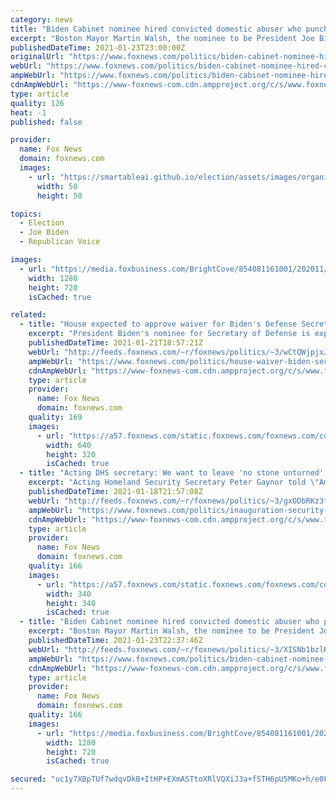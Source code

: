 ```yaml
---
category: news
title: "Biden Cabinet nominee hired convicted domestic abuser who punched woman for refusing sex"
excerpt: "Boston Mayor Martin Walsh, the nominee to be President Joe Biden's Labor Secretary, briefly hired former Massachusetts state representative Carlos Henriquez to be a special assistant in 2018, despite Henriquez's conviction years earlier for assaulting a woman who refused to have sex with him."
publishedDateTime: 2021-01-23T23:00:00Z
originalUrl: "https://www.foxnews.com/politics/biden-cabinet-nominee-hired-convicted-domestic-abuser-who-punched-woman-for-refusing-sex"
webUrl: "https://www.foxnews.com/politics/biden-cabinet-nominee-hired-convicted-domestic-abuser-who-punched-woman-for-refusing-sex"
ampWebUrl: "https://www.foxnews.com/politics/biden-cabinet-nominee-hired-convicted-domestic-abuser-who-punched-woman-for-refusing-sex.amp"
cdnAmpWebUrl: "https://www-foxnews-com.cdn.ampproject.org/c/s/www.foxnews.com/politics/biden-cabinet-nominee-hired-convicted-domestic-abuser-who-punched-woman-for-refusing-sex.amp"
type: article
quality: 126
heat: -1
published: false

provider:
  name: Fox News
  domain: foxnews.com
  images:
    - url: "https://smartableai.github.io/election/assets/images/organizations/foxnews.com-50x50.jpg"
      width: 50
      height: 50

topics:
  - Election
  - Joe Biden
  - Republican Voice

images:
  - url: "https://media.foxbusiness.com/BrightCove/854081161001/202011/3605/854081161001_6210611226001_6210614738001-vs.jpg"
    width: 1280
    height: 720
    isCached: true

related:
  - title: "House expected to approve waiver for Biden's Defense Secretary nominee Lloyd Austin"
    excerpt: "President Biden's nominee for Secretary of Defense is expected to clear an important hurdle Thursday in his pathway to confirmation of the new cabinet."
    publishedDateTime: 2021-01-21T18:57:21Z
    webUrl: "http://feeds.foxnews.com/~r/foxnews/politics/~3/wCtQWjpjxJA/house-waiver-biden-secretary-defense-nominee-lloyd-austin"
    ampWebUrl: "https://www.foxnews.com/politics/house-waiver-biden-secretary-defense-nominee-lloyd-austin.amp"
    cdnAmpWebUrl: "https://www-foxnews-com.cdn.ampproject.org/c/s/www.foxnews.com/politics/house-waiver-biden-secretary-defense-nominee-lloyd-austin.amp"
    type: article
    provider:
      name: Fox News
      domain: foxnews.com
    quality: 169
    images:
      - url: "https://a57.foxnews.com/static.foxnews.com/foxnews.com/content/uploads/2021/01/640/320/Gen.-Lloyd-Austin-III.jpg?ve=1&tl=1"
        width: 640
        height: 320
        isCached: true
  - title: "Acting DHS secretary: We want to leave 'no stone unturned' in securing Biden inauguration"
    excerpt: "Acting Homeland Security Secretary Peter Gaynor told \"America Reports\" Monday that there is a \"heightened sense of alert\" surrounding the security preparations for Joe Biden's inauguration."
    publishedDateTime: 2021-01-18T21:57:08Z
    webUrl: "http://feeds.foxnews.com/~r/foxnews/politics/~3/gxODbRKz3tI/inauguration-security-national-guard-fbi-dhs-peter-gaynor"
    ampWebUrl: "https://www.foxnews.com/politics/inauguration-security-national-guard-fbi-dhs-peter-gaynor.amp"
    cdnAmpWebUrl: "https://www-foxnews-com.cdn.ampproject.org/c/s/www.foxnews.com/politics/inauguration-security-national-guard-fbi-dhs-peter-gaynor.amp"
    type: article
    provider:
      name: Fox News
      domain: foxnews.com
    quality: 166
    images:
      - url: "https://a57.foxnews.com/static.foxnews.com/foxnews.com/content/uploads/2020/10/340/340/image-5.png?ve=1&tl=1"
        width: 340
        height: 340
        isCached: true
  - title: "Biden Cabinet nominee hired convicted domestic abuser who punched woman for refusing sex"
    excerpt: "Boston Mayor Martin Walsh, the nominee to be President Joe Biden's Labor Secretary, briefly hired former Massachusetts state representative Carlos Henriquez to be a special assistant in 2018, despite Henriquez's conviction years earlier for assaulting a woman who refused to have sex with him. "
    publishedDateTime: 2021-01-23T22:37:46Z
    webUrl: "http://feeds.foxnews.com/~r/foxnews/politics/~3/XISNb1bzlHI/biden-cabinet-nominee-hired-convicted-domestic-abuser-who-punched-woman-for-refusing-sex"
    ampWebUrl: "https://www.foxnews.com/politics/biden-cabinet-nominee-hired-convicted-domestic-abuser-who-punched-woman-for-refusing-sex.amp"
    cdnAmpWebUrl: "https://www-foxnews-com.cdn.ampproject.org/c/s/www.foxnews.com/politics/biden-cabinet-nominee-hired-convicted-domestic-abuser-who-punched-woman-for-refusing-sex.amp"
    type: article
    provider:
      name: Fox News
      domain: foxnews.com
    quality: 166
    images:
      - url: "https://media.foxbusiness.com/BrightCove/854081161001/202011/3605/854081161001_6210611226001_6210614738001-vs.jpg"
        width: 1280
        height: 720
        isCached: true

secured: "uc1y7XBpTUf7wdqvDkB+ItHP+EXmASTtoXRlVQXiJ3a+fSTH6pU5MKo+h/e0Fj1qtZ1C8bT+Ineqy81dFnT4jhvM0zAQ4OGOGFqerKmdYwyI9+mKOUVBdkJp64jalgA2dA03G22ZRyBly9ponYxxYrv/cTBNiPFq4hzsfxGV2v+A9D89WmrRetpASupOS5245L+6meUNQluggQEPUjVURwjKfWaNTz6BZCy8rUcyJWD75Wdx52ke8nxJuPnxk2y5b9/G/tXcuwURHD05K4g3NLf3N5qHgSqd8n97jzXubpbavjujmRMgiOrFsGlGbSgfF9dqbp31w9TM+p0VlC/2bg38f7sKG6Df8T2S5shJUdQ=;pWCXgLB4EGKEifGILB5RZg=="
---
```


